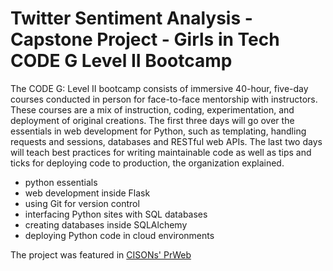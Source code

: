# Twitter Sentiment Analysis - Capstone Project - Girls in Tech CODE G Level II Bootcamp 

The CODE G: Level II bootcamp consists of immersive 40-hour, five-day courses conducted in person for face-to-face mentorship with instructors. These courses are a mix of instruction, coding, experimentation, and deployment of original creations. The first three days will go over the essentials in web development for Python, such as templating, handling requests and sessions, databases and RESTful web APIs. The last two days will teach best practices for writing maintainable code as well as tips and ticks for deploying code to production, the organization explained.

- python essentials
- web development inside Flask
- using Git for version control
- interfacing Python sites with SQL databases
- creating databases inside SQLAlchemy
- deploying Python code in cloud environments

The project was featured in [CISONs' PrWeb ](https://www.prweb.com/releases/girls_in_tech_announces_new_program_code_g_level_ii_in_python/prweb16100475.htm)
